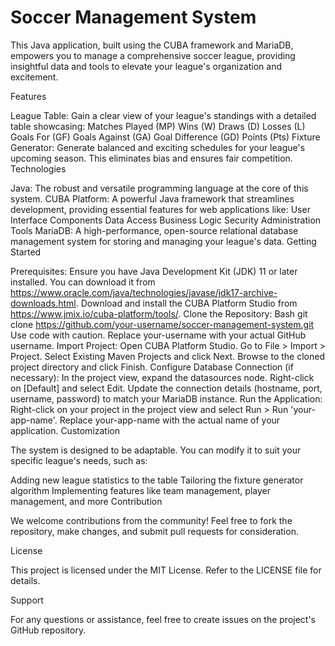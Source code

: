 # Soccer Management System

This Java application, built using the CUBA framework and MariaDB, empowers you to manage a comprehensive soccer league, providing insightful data and tools to elevate your league's organization and excitement.

Features

League Table: Gain a clear view of your league's standings with a detailed table showcasing:
Matches Played (MP)
Wins (W)
Draws (D)
Losses (L)
Goals For (GF)
Goals Against (GA)
Goal Difference (GD)
Points (Pts)
Fixture Generator: Generate balanced and exciting schedules for your league's upcoming season. This eliminates bias and ensures fair competition.
Technologies

Java: The robust and versatile programming language at the core of this system.
CUBA Platform: A powerful Java framework that streamlines development, providing essential features for web applications like:
User Interface Components
Data Access
Business Logic
Security
Administration Tools
MariaDB: A high-performance, open-source relational database management system for storing and managing your league's data.
Getting Started

Prerequisites:
Ensure you have Java Development Kit (JDK) 11 or later installed. You can download it from https://www.oracle.com/java/technologies/javase/jdk17-archive-downloads.html.
Download and install the CUBA Platform Studio from https://www.jmix.io/cuba-platform/tools/.
Clone the Repository:
Bash
git clone https://github.com/your-username/soccer-management-system.git
Use code with caution.
Replace your-username with your actual GitHub username.
Import Project:
Open CUBA Platform Studio.
Go to File > Import > Project.
Select Existing Maven Projects and click Next.
Browse to the cloned project directory and click Finish.
Configure Database Connection (if necessary):
In the project view, expand the datasources node.
Right-click on [Default] and select Edit.
Update the connection details (hostname, port, username, password) to match your MariaDB instance.
Run the Application:
Right-click on your project in the project view and select Run > Run 'your-app-name'.
Replace your-app-name with the actual name of your application.
Customization

The system is designed to be adaptable. You can modify it to suit your specific league's needs, such as:

Adding new league statistics to the table
Tailoring the fixture generator algorithm
Implementing features like team management, player management, and more
Contribution

We welcome contributions from the community! Feel free to fork the repository, make changes, and submit pull requests for consideration.

License

This project is licensed under the MIT License. Refer to the LICENSE file for details.

Support

For any questions or assistance, feel free to create issues on the project's GitHub repository.
